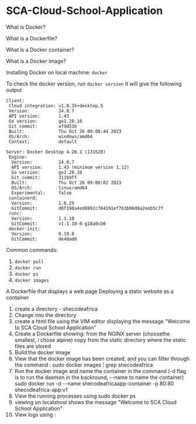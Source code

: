 # SCA-Cloud-School-Application

What is Docker?

What is a Dockerfile?

What is a Docker container?

What is a Docker image?

Installing Docker on local machine:
`docker`

To check the docker version, run
`docker version`
It will give the following output
```
Client:
 Cloud integration: v1.0.35+desktop.5
 Version:           24.0.7
 API version:       1.43
 Go version:        go1.20.10
 Git commit:        afdd53b
 Built:             Thu Oct 26 09:08:44 2023
 OS/Arch:           windows/amd64
 Context:           default

Server: Docker Desktop 4.26.1 (131620)
 Engine:
  Version:          24.0.7
  API version:      1.43 (minimum version 1.12)
  Go version:       go1.20.10
  Git commit:       311b9ff
  Built:            Thu Oct 26 09:08:02 2023
  OS/Arch:          linux/amd64
  Experimental:     false
 containerd:
  Version:          1.6.25
  GitCommit:        d8f198a4ed8892c764191ef7b3b06d8a2eeb5c7f
 runc:
  Version:          1.1.10
  GitCommit:        v1.1.10-0-g18a0cb0
 docker-init:
  Version:          0.19.0
  GitCommit:        de40ad0
```

Common commands:

1. `docker pull`
2. `docker run`
3. `docker ps`
4. `docker images`

A Dockerfile that displays a web page
Deploying a static website as a container
1. create a directory - shecodeafrica
2. Change into the directory
3. create a html file using the VIM editor displaying the message "Welcome to SCA Cloud School Application"
4. Create a Dockerfile showing:
from the NGINX server (choosethe smallest, i chose alpine)
copy from the static directory where the static files are stored
5. Build the docker image 
6. View that the docker image has been created, and you can filter through the command : sudo docker images ¦ grep shecodeafrica
7. Run the docker image and name the container in the command
(-d flag is to run the daemon in the backround, --name to name the container)
sudo docker run -d --name shecodeafricaapp-container -p 80:80 shecodeafrica-app:v1
8. View the running processes using sudo docker ps
9. viewing on localshost shows the message "Welcome to SCA Cloud School Application"
10. View logs using : 
